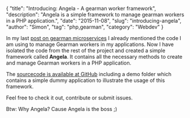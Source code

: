 {
    "title": "Introducing: Angela - A gearman worker framework",
    "description": "Angela is a simple framework to manage gearman workers in a PHP application.",
    "date": "2015-11-08",
    "slug": "introducing-angela",
    "author": "Simon",
    "tag": "php,gearman",
    "category": "Webdev"
}

In my last [post on gearman microservices](/blog/mircroservices-in-php-using-gearman) I already mentioned the
code I am using to manage Gearman workers in my applications. Now I have isolated the code from the rest of the
project and created a simple framework called **Angela**. It contains all the necessary methods to create and manage
Gearman workers in a PHP application.

The [sourcecode is available at GitHub](https://github.com/nekudo/Angela) including a demo folder which contains a
simple dummy application to illustrate the usage of this framework.

Feel free to check it out, contribute or submit issues.

Btw: Why Angela? Cause Angela is the boss ;)